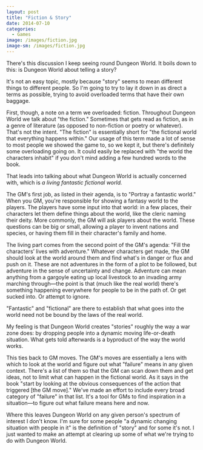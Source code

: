 ```yaml
---
layout: post
title: "Fiction & Story"
date: 2014-07-10
categories:
  - Games
image: /images/fiction.jpg
image-sm: /images/fiction.jpg
---
```

There's this discussion I keep seeing round Dungeon World. It boils down to this: is Dungeon World about telling a story?

It's not an easy topic, mostly because "story" seems to mean different things to different people. So I'm going to try to lay it down in as direct a terms as possible, trying to avoid overloaded terms that have their own baggage.

First, though, a note on a term we overloaded: fiction. Throughout Dungeon World we talk about "the fiction." Sometimes that gets read as fiction, as in a genre of literature (as opposed to non-fiction or poetry or whatever). That's not the intent. "The fiction" is essentially short for "the fictional world that everything happens within." Our usage of this term made a lot of sense to most people we showed the game to, so we kept it, but there's definitely some overloading going on. It could easily be replaced with "the world the characters inhabit" if you don't mind adding a few hundred words to the book.

That leads into talking about what Dungeon World is actually concerned with, which is _a living fantastic fictional world._

The GM's first job, as listed in their agenda, is to "Portray a fantastic world." When you GM, you're responsible for showing a fantasy world to the players. The players have some input into that world: in a few places, their characters let them define things about the world, like the cleric naming their deity. More commonly, the GM will ask players about the world. These questions can be big or small, allowing a player to invent nations and species, or having them fill in their character's family and home.

The living part comes from the second point of the GM's agenda: "Fill the characters’ lives with adventure." Whatever characters get made, the GM should look at the world around them and find what's in danger or flux and push on it. These are not adventures in the form of a plot to be followed, but adventure in the sense of uncertainty and change. Adventure can mean anything from a gargoyle eating up local livestock to an invading army marching through—the point is that (much like the real world) there's something happening everywhere for people to be in the path of. Or get sucked into. Or attempt to ignore.

"Fantastic" and "fictional" are there to establish that what goes into the world need not be bound by the laws of the real world.

My feeling is that Dungeon World creates "stories" roughly the way a war zone does: by dropping people into a dynamic moving life-or-death situation. What gets told afterwards is a byproduct of the way the world works.

This ties back to GM moves. The GM's moves are essentially a lens with which to look at the world and figure out what "failure" means in any given context. There's a list of them so that the GM can scan down them and get ideas, not to limit what can happen in the fictional world. As it says in the book "start by looking at the obvious consequences of the action that triggered [the GM move]." We've made an effort to include every broad category of "failure" in that list. It's a tool for GMs to find inspiration in a situation—to figure out what failure means here and now.

Where this leaves Dungeon World on any given person's spectrum of interest I don't know. I'm sure for some people "a dynamic changing situation with people in it" is the definition of "story" and for some it's not. I just wanted to make an attempt at clearing up some of what we're trying to do with Dungeon World.